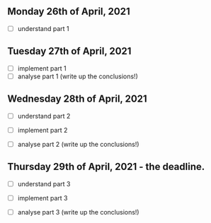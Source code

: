 
## Monday 26th of April, 2021 
- [ ] understand part 1


## Tuesday 27th of April, 2021
- [ ] implement part 1
- [ ] analyse part 1 (write up the conclusions!)

## Wednesday 28th of April, 2021
- [ ] understand part 2
- [ ] implement part 2
- [ ] analyse part 2 (write up the conclusions!)


## Thursday 29th of April, 2021 - the deadline.
- [ ] understand part 3
- [ ] implement part 3
- [ ] analyse part 3 (write up the conclusions!)



